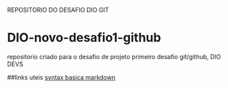 REPOSITORIO DO DESAFIO DIO GIT
# DIO-novo-desafio1-github
repositorio criado para o desafio de projeto
primeiro desafio git/github, DIO DEVS


##links uteis
[syntax basica markdown](https://www.markdownguide.org/basic-syntax/)
